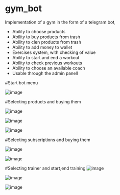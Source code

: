 # gym_bot

Implementation of a gym in the form of a telegram bot, 

* Ability to choose products
* Ability to buy products from trash
* Ability to clen products from trash
* Ability to add money to wallet
* Exercises system, with checking of value
* Ability to start and end a workout
* Ability to check previous workouts
* Ability to choose an available coach
* Usable through the admin panell


#Start bot menu


 ![image](https://user-images.githubusercontent.com/84539797/213679582-b561159e-07d9-48b8-b342-d44cd14ac114.png)


#Selecting products and buying them

![image](https://user-images.githubusercontent.com/84539797/213680568-167136dc-f03c-4691-934e-71405bfec0f5.png)

![image](https://user-images.githubusercontent.com/84539797/213680756-5af07d7e-ad5e-45ee-aca4-ce1acaac1787.png)

![image](https://user-images.githubusercontent.com/84539797/213680939-7737a91c-be30-4d5e-b90e-765ffc52fec9.png)

#Selecting subscriptions and buying them

![image](https://user-images.githubusercontent.com/84539797/213683418-29f37fd1-8893-465f-8a44-8bf13d8f36d7.png)

![image](https://user-images.githubusercontent.com/84539797/213683581-1e2f06a9-0812-46f6-bca9-57bd33fc4731.png)

#Selecting trainer and start,end training
![image](https://user-images.githubusercontent.com/84539797/213684212-ef4fb7ff-361b-49df-a311-690187ee4e1c.png)

![image](https://user-images.githubusercontent.com/84539797/213684358-f654d6f6-e0c4-48b9-abf7-fb7f279b689f.png)

![image](https://user-images.githubusercontent.com/84539797/213684583-b040149d-bec8-4c3e-8b93-220e13d327e8.png)

